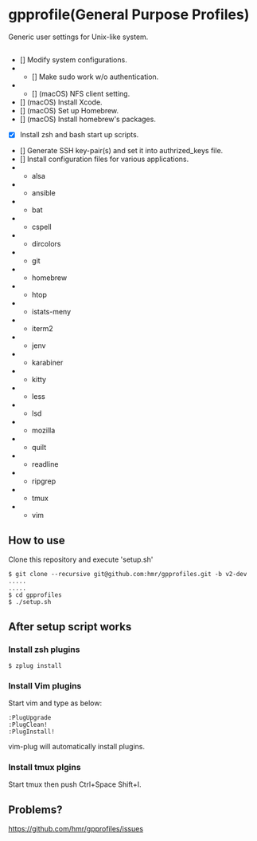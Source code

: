 # gpprofile(General Purpose Profiles)
Generic user settings for Unix-like system.

## 
- [] Modify system configurations.
- - [] Make sudo work w/o authentication.
- - [] (macOS) NFS client setting.
- [] (macOS) Install Xcode.
- [] (macOS) Set up Homebrew.
- [] (macOS) Install homebrew's packages.
- [x] Install zsh and bash start up scripts.
- [] Generate SSH key-pair(s) and set it into authrized_keys file.
- [] Install configuration files for various applications.
- - alsa
- - ansible
- - bat
- - cspell
- - dircolors
- - git
- - homebrew
- - htop
- - istats-meny
- - iterm2
- - jenv
- - karabiner
- - kitty
- - less
- - lsd
- - mozilla
- - quilt
- - readline
- - ripgrep
- - tmux
- - vim

## How to use
Clone this repository and execute 'setup.sh'

```console
$ git clone --recursive git@github.com:hmr/gpprofiles.git -b v2-dev
.....
.....
$ cd gpprofiles
$ ./setup.sh
```

## After setup script works

### Install zsh plugins
```
$ zplug install
```

### Install Vim plugins
Start vim and type as below:
```
:PlugUpgrade
:PlugClean!
:PlugInstall!
```
vim-plug will automatically install plugins.

### Install tmux plgins
Start tmux then push Ctrl+Space Shift+I.

## Problems?
https://github.com/hmr/gpprofiles/issues

